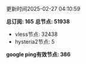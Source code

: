 更新时间2025-02-27 04:10:59

**总订阅: 165**
**总节点: 51938**
- vless节点: 32438
- hysteria2节点: 5

**google ping有效节点: 386**
